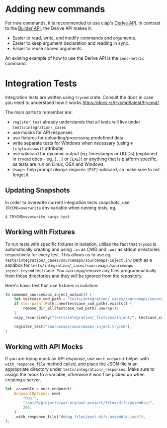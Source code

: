 # Adding new commands
For new commands, it is recommended to use clap's [Derive API](https://docs.rs/clap/latest/clap/_derive/index.html). 
In contrast to the [Builder API](https://docs.rs/clap/latest/clap/_tutorial/index.html), the Derive API makes it:
- Easier to read, write, and modify commands and arguments.
- Easier to keep argument declaration and reading in sync.
- Easier to reuse shared arguments.

An existing example of how to use the Derive API is the `send-metric` command.

# Integration Tests

Integration tests are written using `trycmd` crate. Consult the docs in case you need to understand how it works https://docs.rs/trycmd/latest/trycmd/.

The main parts to remember are:
- `register_test` already understands that all tests will live under `tests/integration/_cases`
- use mocks for API responses
- use fixtures for uploading/processing predefined data
- write separate tests for Windows when necessary (using `#[cfg(windows)]` attribute)
- use wildcard for dynamic output (eg. timestamps or UUIDs) (explained in `trycmd` docs - eg. `[..]` or `[EXE]`) or anything that is platform specific, as tests are run on Linux, OSX and Windows.
- `Usage:` help prompt _always_ requires `[EXE]` wildcard, so make sure to not forget it

## Updating Snapshots

In order to overwrite current integration tests snapshots, use `TRYCMD=overwrite` env variable when running tests, eg.

```shell
$ TRYCMD=overwrite cargo test
```

## Working with Fixtures

To run tests with specific fixtures in isolation, utilize the fact that `trycmd` is automatically creating and using `.in` as CWD and `.out` as stdout directories respectively for every test. This allows us to use eg. `tests/integration/_cases/sourcemaps/sourcemaps-inject.in/` path as a sandbox for `tests/integration/_cases/sourcemaps/sourcemaps-inject.trycmd` test case.
You can copy/remove any files programmatically from those directories and they will be ignored from the repository.

Here's basic test that use fixtures in isolation:

```rust
fn command_sourcemaps_inject_output() {
    let testcase_cwd_path = "tests/integration/_cases/sourcemaps/sourcemaps-inject.in/";
    if std::path::Path::new(testcase_cwd_path).exists() {
        remove_dir_all(testcase_cwd_path).unwrap();
    }
    copy_recursively("tests/integration/_fixtures/inject/", testcase_cwd_path).unwrap();

    register_test("sourcemaps/sourcemaps-inject.trycmd");
}
```

## Working with API Mocks

If you are trying mock an API response, use `mock_endpoint` helper with `with_response_file` method called,
and place the JSON file in an appropriate directory under `tests/integration/_responses`.
Make sure to assign the mock to a variable, otherwise it won't be picked up when creating a server.

```rust
let _assemble = mock_endpoint(
    EndpointOptions::new(
        "POST",
        "/api/0/projects/wat-org/wat-project/files/difs/assemble/",
        200,
    )
    .with_response_file("debug_files/post-difs-assemble.json"),
);
```
